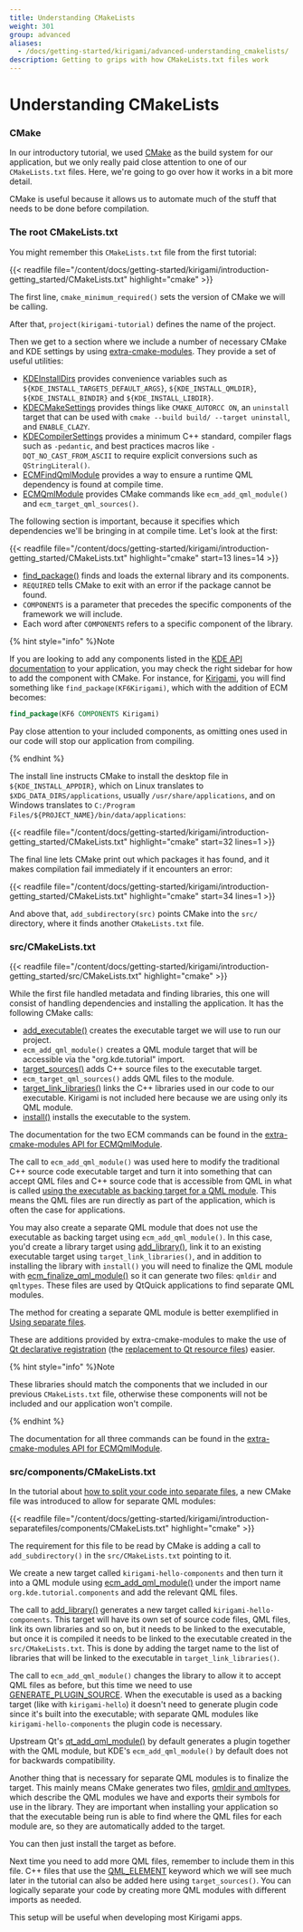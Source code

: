 ```yaml
---
title: Understanding CMakeLists
weight: 301
group: advanced
aliases:
  - /docs/getting-started/kirigami/advanced-understanding_cmakelists/
description: Getting to grips with how CMakeLists.txt files work
---
```


# Understanding CMakeLists

### CMake

In our introductory tutorial, we used [CMake](https://cmake.org/) as the build system for our application, but we only really paid close attention to one of our `CMakeLists.txt` files. Here, we're going to go over how it works in a bit more detail.

CMake is useful because it allows us to automate much of the stuff that needs to be done before compilation.

### The root CMakeLists.txt

You might remember this `CMakeLists.txt` file from the first tutorial:

\{{< readfile file="/content/docs/getting-started/kirigami/introduction-getting\_started/CMakeLists.txt" highlight="cmake" >\}}

The first line, `cmake_minimum_required()` sets the version of CMake we will be calling.

After that, `project(kirigami-tutorial)` defines the name of the project.

Then we get to a section where we include a number of necessary CMake and KDE settings by using [extra-cmake-modules](https://api.kde.org/ecm/). They provide a set of useful utilities:

* [KDEInstallDirs](https://api.kde.org/ecm/kde-module/KDEInstallDirs6.html) provides convenience variables such as `${KDE_INSTALL_TARGETS_DEFAULT_ARGS}`, `${KDE_INSTALL_QMLDIR}`, `${KDE_INSTALL_BINDIR}` and `${KDE_INSTALL_LIBDIR}`.
* [KDECMakeSettings](https://api.kde.org/ecm/kde-module/KDECMakeSettings.html) provides things like `CMAKE_AUTORCC ON`, an `uninstall` target that can be used with `cmake --build build/ --target uninstall`, and `ENABLE_CLAZY`.
* [KDECompilerSettings](https://api.kde.org/ecm/kde-module/KDECMakeSettings.html) provides a minimum C++ standard, compiler flags such as `-pedantic`, and best practices macros like `-DQT_NO_CAST_FROM_ASCII` to require explicit conversions such as `QStringLiteral()`.
* [ECMFindQmlModule](https://api.kde.org/ecm/module/ECMFindQmlModule.html) provides a way to ensure a runtime QML dependency is found at compile time.
* [ECMQmlModule](https://api.kde.org/ecm/module/ECMQmlModule.html) provides CMake commands like `ecm_add_qml_module()` and `ecm_target_qml_sources()`.

The following section is important, because it specifies which dependencies we'll be bringing in at compile time. Let's look at the first:

\{{< readfile file="/content/docs/getting-started/kirigami/introduction-getting\_started/CMakeLists.txt" highlight="cmake" start=13 lines=14 >\}}

* [find\_package()](https://cmake.org/cmake/help/latest/command/find\_package.html) finds and loads the external library and its components.
* `REQUIRED` tells CMake to exit with an error if the package cannot be found.
* `COMPONENTS` is a parameter that precedes the specific components of the framework we will include.
* Each word after `COMPONENTS` refers to a specific component of the library.

{% hint style="info" %}Note

If you are looking to add any components listed in the [KDE API documentation](https://api.kde.org/) to your application, you may check the right sidebar for how to add the component with CMake. For instance, for [Kirigami](docs:kirigami2;), you will find something like `find_package(KF6Kirigami)`, which with the addition of ECM becomes:

```cmake
find_package(KF6 COMPONENTS Kirigami)
```

Pay close attention to your included components, as omitting ones used in our code will stop our application from compiling.

{% endhint %}

The install line instructs CMake to install the desktop file in `${KDE_INSTALL_APPDIR}`, which on Linux translates to `$XDG_DATA_DIRS/applications`, usually `/usr/share/applications`, and on Windows translates to `C:/Program Files/${PROJECT_NAME}/bin/data/applications`:

\{{< readfile file="/content/docs/getting-started/kirigami/introduction-getting\_started/CMakeLists.txt" highlight="cmake" start=32 lines=1 >\}}

The final line lets CMake print out which packages it has found, and it makes compilation fail immediately if it encounters an error:

\{{< readfile file="/content/docs/getting-started/kirigami/introduction-getting\_started/CMakeLists.txt" highlight="cmake" start=34 lines=1 >\}}

And above that, `add_subdirectory(src)` points CMake into the `src/` directory, where it finds another `CMakeLists.txt` file.

### src/CMakeLists.txt

\{{< readfile file="/content/docs/getting-started/kirigami/introduction-getting\_started/src/CMakeLists.txt" highlight="cmake" >\}}

While the first file handled metadata and finding libraries, this one will consist of handling dependencies and installing the application. It has the following CMake calls:

* [add\_executable()](https://cmake.org/cmake/help/latest/command/add\_executable.html) creates the executable target we will use to run our project.
* `ecm_add_qml_module()` creates a QML module target that will be accessible via the "org.kde.tutorial" import.
* [target\_sources()](https://cmake.org/cmake/help/latest/command/target\_sources.html) adds C++ source files to the executable target.
* `ecm_target_qml_sources()` adds QML files to the module.
* [target\_link\_libraries()](https://cmake.org/cmake/help/latest/command/target\_link\_libraries.html) links the C++ libraries used in our code to our executable. Kirigami is not included here because we are using only its QML module.
* [install()](https://cmake.org/cmake/help/latest/command/install.html) installs the executable to the system.

The documentation for the two ECM commands can be found in the [extra-cmake-modules API for ECMQmlModule](https://api.kde.org/ecm/module/ECMQmlModule.html).

The call to `ecm_add_qml_module()` was used here to modify the traditional C++ source code executable target and turn it into something that can accept QML files and C++ source code that is accessible from QML in what is called [using the executable as backing target for a QML module](https://doc.qt.io/qt-6/qt-add-qml-module.html#executable-as-a-qml-module). This means the QML files are run directly as part of the application, which is often the case for applications.

You may also create a separate QML module that does not use the executable as backing target using `ecm_add_qml_module()`. In this case, you'd create a library target using [add\_library()](https://cmake.org/cmake/help/latest/command/add\_library.html), link it to an existing executable target using `target_link_libraries()`, and in addition to installing the library with `install()` you will need to finalize the QML module with [ecm\_finalize\_qml\_module()](https://api.kde.org/ecm/module/ECMQmlModule.html) so it can generate two files: `qmldir` and `qmltypes`. These files are used by QtQuick applications to find separate QML modules.

The method for creating a separate QML module is better exemplified in [Using separate files](../../../content/docs/getting-started/kirigami/introduction-separatefiles/).

These are additions provided by extra-cmake-modules to make the use of [Qt declarative registration](https://doc.qt.io/qt-6.7/cmake-build-qml-application.html) (the [replacement to Qt resource files](https://doc.qt.io/qt-5/resources.html)) easier.

{% hint style="info" %}Note

These libraries should match the components that we included in our previous `CMakeLists.txt` file, otherwise these components will not be included and our application won't compile.

{% endhint %}

The documentation for all three commands can be found in the [extra-cmake-modules API for ECMQmlModule](https://api.kde.org/ecm/module/ECMQmlModule.html).

### src/components/CMakeLists.txt

In the tutorial about [how to split your code into separate files](introduction-separatefiles/#preparing-cmake-for-the-new-files), a new CMake file was introduced to allow for separate QML modules:

\{{< readfile file="/content/docs/getting-started/kirigami/introduction-separatefiles/components/CMakeLists.txt" highlight="cmake" >\}}

The requirement for this file to be read by CMake is adding a call to `add_subdirectory()` in the `src/CMakeLists.txt` pointing to it.

We create a new target called `kirigami-hello-components` and then turn it into a QML module using [ecm\_add\_qml\_module()](https://api.kde.org/ecm/module/ECMQmlModule.html) under the import name `org.kde.tutorial.components` and add the relevant QML files.

The call to [add\_library()](https://cmake.org/cmake/help/latest/command/add\_library.html) generates a new target called `kirigami-hello-components`. This target will have its own set of source code files, QML files, link its own libraries and so on, but it needs to be linked to the executable, but once it is compiled it needs to be linked to the executable created in the `src/CMakeLists.txt`. This is done by adding the target name to the list of libraries that will be linked to the executable in `target_link_libraries()`.

The call to `ecm_add_qml_module()` changes the library to allow it to accept QML files as before, but this time we need to use [GENERATE\_PLUGIN\_SOURCE](https://api.kde.org/ecm/module/ECMQmlModule.html). When the executable is used as a backing target (like with `kirigami-hello`) it doesn't need to generate plugin code since it's built into the executable; with separate QML modules like `kirigami-hello-components` the plugin code is necessary.

Upstream Qt's [qt\_add\_qml\_module()](https://doc.qt.io/qt-6/qt-add-qml-module.html#targets-and-plugin-targets) by default generates a plugin together with the QML module, but KDE's `ecm_add_qml_module()` by default does not for backwards compatibility.

Another thing that is necessary for separate QML modules is to finalize the target. This mainly means CMake generates two files, [qmldir and qmltypes](https://doc.qt.io/qt-6/qtqml-modules-qmldir.html), which describe the QML modules we have and exports their symbols for use in the library. They are important when installing your application so that the executable being run is able to find where the QML files for each module are, so they are automatically added to the target.

You can then just install the target as before.

Next time you need to add more QML files, remember to include them in this file. C++ files that use the [QML\_ELEMENT](https://doc.qt.io/qt-6/qtqml-cppintegration-definetypes.html) keyword which we will see much later in the tutorial can also be added here using `target_sources()`. You can logically separate your code by creating more QML modules with different imports as needed.

This setup will be useful when developing most Kirigami apps.
